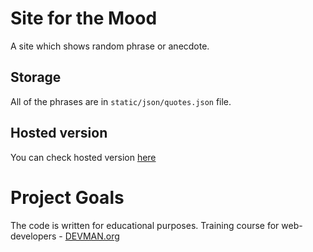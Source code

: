 # Site for the Mood

A site which shows random phrase or anecdote.

## Storage
All of the phrases are in `static/json/quotes.json` file.

## Hosted version

You can check hosted version [here](https://kazauwa.github.io/mood/)

# Project Goals

The code is written for educational purposes. Training course for web-developers - [DEVMAN.org](https://devman.org)
